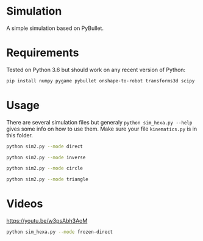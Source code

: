 # Simulation
A simple simulation based on PyBullet.

# Requirements
Tested on Python 3.6 but should work on any recent version of Python:
```bash
pip install numpy pygame pybullet onshape-to-robot transforms3d scipy
```

# Usage
There are several simulation files but generaly ```python sim_hexa.py --help``` gives some info on how to use them.
Make sure your file ```kinematics.py``` is in this folder.
```bash
python sim2.py --mode direct
```
```bash
python sim2.py --mode inverse
```
```bash
python sim2.py --mode circle
```
```bash
python sim2.py --mode triangle
```

# Videos
https://youtu.be/w3psAbh3AoM
```bash
python sim_hexa.py --mode frozen-direct
```
